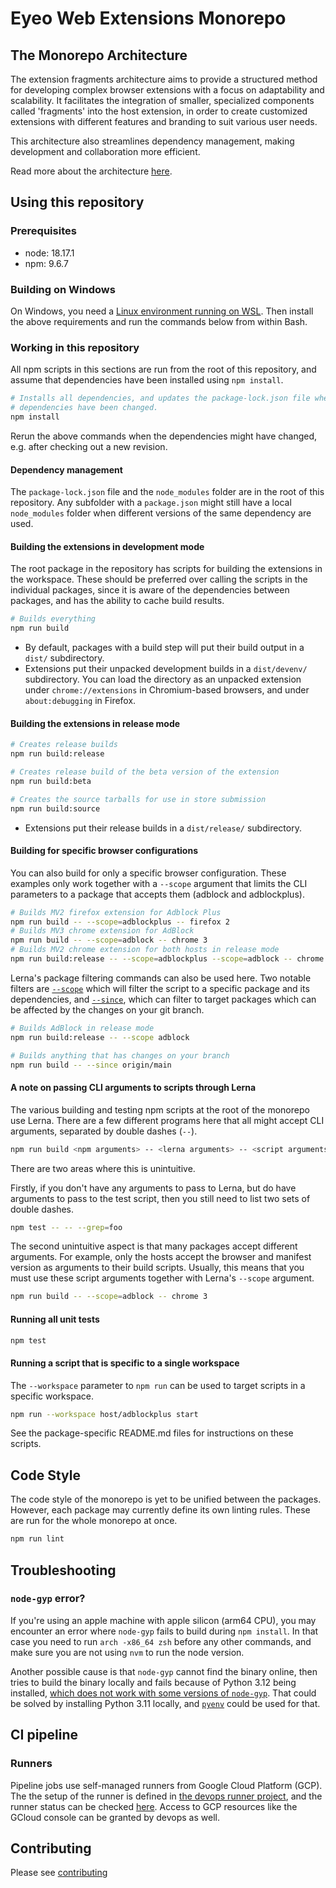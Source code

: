 # Eyeo Web Extensions Monorepo

## The Monorepo Architecture

The extension fragments architecture aims to provide a structured method for
developing complex browser extensions with a focus on adaptability and
scalability. It facilitates the integration of smaller, specialized components
called 'fragments' into the host extension, in order to create customized
extensions with different features and branding to suit various user needs.

This architecture also streamlines dependency management, making development and
collaboration more efficient.  

Read more about the architecture [here](./docs/ARCHITECTURE.md).

## Using this repository 

### Prerequisites 

- node: 18.17.1
- npm: 9.6.7

### Building on Windows

On Windows, you need a [Linux environment running on
WSL](https://docs.microsoft.com/windows/wsl/install-win10). Then install the
above requirements and run the commands below from within Bash.

### Working in this repository

All npm scripts in this sections are run from the root of this repository, and
assume that dependencies have been installed using `npm install`.

```sh
# Installs all dependencies, and updates the package-lock.json file when
# dependencies have been changed.
npm install
```

Rerun the above commands when the dependencies might have changed, e.g. after
checking out a new revision.

#### Dependency management

The `package-lock.json` file and the `node_modules` folder are in the 
root of this repository. Any subfolder with a `package.json` might still have a
local `node_modules` folder when different versions of the same dependency are
used.

#### Building the extensions in development mode

The root package in the repository has scripts for building the extensions in the
workspace. These should be preferred over calling the scripts in the individual
packages, since it is aware of the dependencies between packages, and has the
ability to cache build results.

```sh
# Builds everything
npm run build
```

- By default, packages with a build step will put their build output in a
  `dist/` subdirectory.
- Extensions put their unpacked development builds in a `dist/devenv/`
  subdirectory. You can load the directory as an unpacked extension under
  `chrome://extensions` in Chromium-based browsers, and under `about:debugging`
  in Firefox.

#### Building the extensions in release mode

```sh
# Creates release builds
npm run build:release

# Creates release build of the beta version of the extension
npm run build:beta

# Creates the source tarballs for use in store submission
npm run build:source
```

- Extensions put their release builds in a `dist/release/` subdirectory.

#### Building for specific browser configurations

You can also build for only a specific browser configuration. These examples
only work together with a `--scope` argument that limits the CLI parameters to a
package that accepts them (adblock and adblockplus).

```sh
# Builds MV2 firefox extension for Adblock Plus
npm run build -- --scope=adblockplus -- firefox 2
# Builds MV3 chrome extension for AdBlock
npm run build -- --scope=adblock -- chrome 3
# Builds MV2 chrome extension for both hosts in release mode
npm run build:release -- --scope=adblockplus --scope=adblock -- chrome 2
```

Lerna's package filtering commands can also be used here. Two notable filters
are [`--scope`](https://lerna.js.org/docs/api-reference/commands#--scope-glob)
which will filter the script to a specific package and its dependencies, and
[`--since`](https://lerna.js.org/docs/api-reference/commands#--since-ref), which
can filter to target packages which can be affected by the changes on your
git branch.

```sh
# Builds AdBlock in release mode
npm run build:release -- --scope adblock

# Builds anything that has changes on your branch
npm run build -- --since origin/main
```

#### A note on passing CLI arguments to scripts through Lerna

The various building and testing npm scripts at the root of the monorepo use
Lerna. There are a few different programs here that all might accept CLI
arguments, separated by double dashes (`--`).

```sh
npm run build <npm arguments> -- <lerna arguments> -- <script arguments>
```

There are two areas where this is unintuitive.

Firstly, if you don't have any arguments to pass to Lerna, but do have arguments
to pass to the test script, then you still need to list two sets of double
dashes.

```sh
npm test -- -- --grep=foo
```

The second unintuitive aspect is that many packages accept different
arguments. For example, only the hosts accept the browser and manifest version
as arguments to their build scripts. Usually, this means that you must use these
script arguments together with Lerna's `--scope` argument.

```sh
npm run build -- --scope=adblock -- chrome 3
```


#### Running all unit tests

```sh
npm test
```

#### Running a script that is specific to a single workspace

The `--workspace` parameter to `npm run` can be used to target scripts in a
specific workspace.

```sh
npm run --workspace host/adblockplus start
```

See the package-specific README.md files for instructions on these scripts.

## Code Style

The code style of the monorepo is yet to be unified between the
packages. However, each package may currently define its own linting
rules. These are run for the whole monorepo at once.

```sh
npm run lint
```

## Troubleshooting

### `node-gyp` error?

If you're using an apple machine with apple silicon (arm64 CPU), you may
encounter an error where `node-gyp` fails to build during `npm install`. In that
case you need to run `arch -x86_64 zsh` before any other commands, and make sure
you are not using `nvm` to run the node version.

Another possible cause is that `node-gyp` cannot find the binary online,
then tries to build the binary locally and fails because of Python 3.12 being
installed, [which does not work with some versions of `node-gyp`](https://github.com/nodejs/node-gyp/issues/2869).
That could be solved by installing Python 3.11 locally, and
[`pyenv`](https://github.com/pyenv/pyenv) could be used for that.

## CI pipeline

### Runners

Pipeline jobs use self-managed runners from Google Cloud Platform (GCP). The
the setup of the runner is defined in [the devops runner project](https://gitlab.com/eyeo/devops/terraform/projects/gitlab-runners/terraform-adblock-inc-runner/), and the runner status can be checked
[here](https://gitlab.com/groups/eyeo/extensions/-/runners). Access to GCP
resources like the GCloud console can be granted by devops as well.

## Contributing

Please see [contributing](CONTRIBUTING.md)
